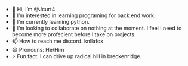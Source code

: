 - 👋 Hi, I’m @Jcurt4
- 👀 I’m interested in learning programing for back end work.  
- 🌱 I’m currently learning python.  
- 💞️ I’m looking to collaborate on nothing at the moment. I feel I need to become more profecient before I take on projects.  
- 📫 How to reach me discord.  knllafox
- 😄 Pronouns: He/Him
- ⚡ Fun fact: I can drive up radical hill in breckenridge.  

<!---
Jcurt4/Jcurt4 is a ✨ special ✨ repository because its `README.md` (this file) appears on your GitHub profile.
You can click the Preview link to take a look at your changes.
--->
